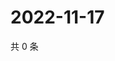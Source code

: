 # 2022-11-17

共 0 条

<!-- BEGIN WEIBO -->
<!-- 最后更新时间 Thu Nov 17 2022 23:16:58 GMT+0800 (China Standard Time) -->

<!-- END WEIBO -->

